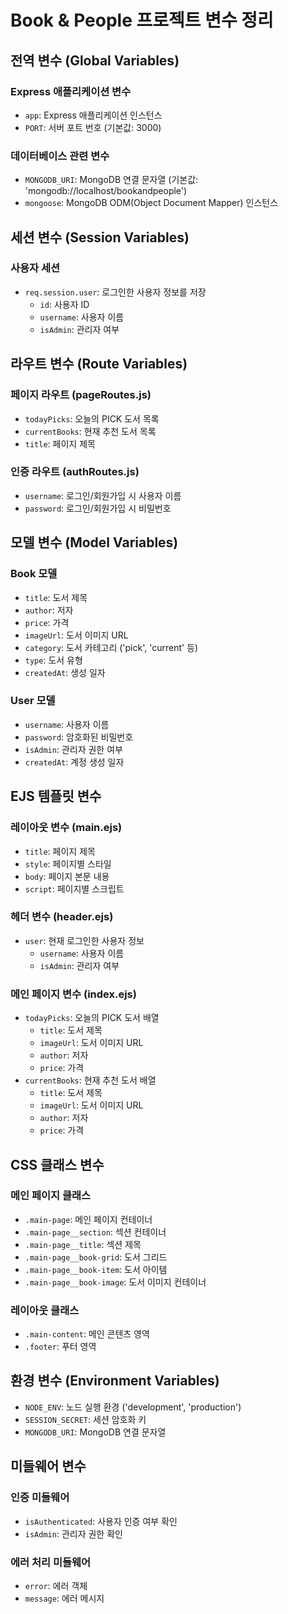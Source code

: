 # Book & People 프로젝트 변수 정리

## 전역 변수 (Global Variables)

### Express 애플리케이션 변수
- `app`: Express 애플리케이션 인스턴스
- `PORT`: 서버 포트 번호 (기본값: 3000)

### 데이터베이스 관련 변수
- `MONGODB_URI`: MongoDB 연결 문자열 (기본값: 'mongodb://localhost/bookandpeople')
- `mongoose`: MongoDB ODM(Object Document Mapper) 인스턴스

## 세션 변수 (Session Variables)

### 사용자 세션
- `req.session.user`: 로그인한 사용자 정보를 저장
  - `id`: 사용자 ID
  - `username`: 사용자 이름
  - `isAdmin`: 관리자 여부

## 라우트 변수 (Route Variables)

### 페이지 라우트 (pageRoutes.js)
- `todayPicks`: 오늘의 PICK 도서 목록
- `currentBooks`: 현재 추천 도서 목록
- `title`: 페이지 제목

### 인증 라우트 (authRoutes.js)
- `username`: 로그인/회원가입 시 사용자 이름
- `password`: 로그인/회원가입 시 비밀번호

## 모델 변수 (Model Variables)

### Book 모델
- `title`: 도서 제목
- `author`: 저자
- `price`: 가격
- `imageUrl`: 도서 이미지 URL
- `category`: 도서 카테고리 ('pick', 'current' 등)
- `type`: 도서 유형
- `createdAt`: 생성 일자

### User 모델
- `username`: 사용자 이름
- `password`: 암호화된 비밀번호
- `isAdmin`: 관리자 권한 여부
- `createdAt`: 계정 생성 일자

## EJS 템플릿 변수

### 레이아웃 변수 (main.ejs)
- `title`: 페이지 제목
- `style`: 페이지별 스타일
- `body`: 페이지 본문 내용
- `script`: 페이지별 스크립트

### 헤더 변수 (header.ejs)
- `user`: 현재 로그인한 사용자 정보
  - `username`: 사용자 이름
  - `isAdmin`: 관리자 여부

### 메인 페이지 변수 (index.ejs)
- `todayPicks`: 오늘의 PICK 도서 배열
  - `title`: 도서 제목
  - `imageUrl`: 도서 이미지 URL
  - `author`: 저자
  - `price`: 가격
- `currentBooks`: 현재 추천 도서 배열
  - `title`: 도서 제목
  - `imageUrl`: 도서 이미지 URL
  - `author`: 저자
  - `price`: 가격

## CSS 클래스 변수

### 메인 페이지 클래스
- `.main-page`: 메인 페이지 컨테이너
- `.main-page__section`: 섹션 컨테이너
- `.main-page__title`: 섹션 제목
- `.main-page__book-grid`: 도서 그리드
- `.main-page__book-item`: 도서 아이템
- `.main-page__book-image`: 도서 이미지 컨테이너

### 레이아웃 클래스
- `.main-content`: 메인 콘텐츠 영역
- `.footer`: 푸터 영역

## 환경 변수 (Environment Variables)
- `NODE_ENV`: 노드 실행 환경 ('development', 'production')
- `SESSION_SECRET`: 세션 암호화 키
- `MONGODB_URI`: MongoDB 연결 문자열

## 미들웨어 변수

### 인증 미들웨어
- `isAuthenticated`: 사용자 인증 여부 확인
- `isAdmin`: 관리자 권한 확인

### 에러 처리 미들웨어
- `error`: 에러 객체
- `message`: 에러 메시지 